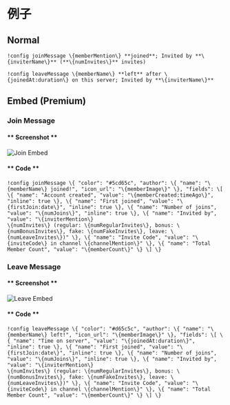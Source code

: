 # 例子

## Normal

```text
!config joinMessage \{memberMention\} **joined**; Invited by **\{inviterName\}** (**\{numInvites\}** invites)
```

```text
!config leaveMessage \{memberName\} **left** after \{joinedAt:duration\} on this server; Invited by **\{inviterName\}**
```

## Embed \(Premium\)

### Join Message

<!-- tabs:start -->

#### ** Screenshot **

![Join Embed](../../../assets/invite-manager-join-message-premium.png)

#### ** Code **

```text
!config joinMessage \{ "color": "#5cd65c", "author": \{ "name": "\{memberName\} joined!", "icon_url": "\{memberImage\}" \}, "fields": \[ \{ "name": "Account created", "value": "\{memberCreated:timeAgo\}", "inline": true \}, \{ "name": "First joined", "value": "\{firstJoin:date\}", "inline": true \}, \{ "name": "Number of joins", "value": "\{numJoins\}", "inline": true \}, \{ "name": "Invited by", "value": "\{inviterMention\}
\{numInvites\} (regular: \{numRegularInvites\}, bonus: \{numBonusInvites\}, fake: \{numFakeInvites\}, leave: \{numLeaveInvites\})" \}, \{ "name": "Invite Code", "value": "\{inviteCode\} in channel \{channelMention\}" \}, \{ "name": "Total Member Count", "value": "\{memberCount\}" \} \] \}
```

<!-- tabs:end -->

### Leave Message

<!-- tabs:start -->

#### ** Screenshot **

![Leave Embed](../../../assets/invite-manager-leave-message-premium.png)

#### ** Code **

```text
!config leaveMessage \{ "color": "#d65c5c", "author": \{ "name": "\{memberName\} left!", "icon_url": "\{memberImage\}" \}, "fields": \[ \{ "name": "Time on server", "value": "\{joinedAt:duration\}", "inline": true \}, \{ "name": "First joined", "value": "\{firstJoin:date\}", "inline": true \}, \{ "name": "Number of joins", "value": "\{numJoins\}", "inline": true \}, \{ "name": "Invited by", "value": "\{inviterMention\}
\{numInvites\} (regular: \{numRegularInvites\}, bonus: \{numBonusInvites\}, fake: \{numFakeInvites\}, leave: \{numLeaveInvites\})" \}, \{ "name": "Invite Code", "value": "\{inviteCode\} in channel \{channelMention\}" \}, \{ "name": "Total Member Count", "value": "\{memberCount\}" \} \] \}
```

<!-- tabs:end -->
